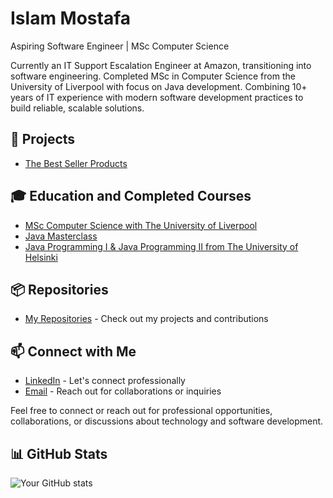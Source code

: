 # Islam Mostafa
Aspiring Software Engineer | MSc Computer Science


Currently an IT Support Escalation Engineer at Amazon, transitioning into software engineering. Completed MSc in Computer Science from the University of Liverpool with focus on Java development. Combining 10+ years of IT experience with modern software development practices to build reliable, scalable solutions.


## 🔭 Projects 
- [The Best Seller Products](https://www.thebestsellerproducts.com/)


## 🎓 Education and Completed Courses
- [MSc Computer Science with The University of Liverpool](https://online.liverpool.ac.uk/programmes/msc-computer-science/)
- [Java Masterclass](https://www.udemy.com/course/java-the-complete-java-developer-course/?couponCode=BFCPSALE24)
- [Java Programming I & Java Programming II from The University of Helsinki](https://java-programming.mooc.fi/)

## 📦  Repositories
- [My Repositories](https://github.com/islamostafa?tab=repositories) - Check out my projects and contributions

## 📫 Connect with Me

- [LinkedIn](https://www.linkedin.com/in/islamostafa/) - Let's connect professionally
- [Email](mailto:islam.maim@gmail.com) - Reach out for collaborations or inquiries



Feel free to connect or reach out for professional opportunities, collaborations, or discussions about technology and software development.



## 📊 GitHub Stats
![Your GitHub stats](https://github-readme-stats.vercel.app/api?username=islamostafa&show_icons=true)

